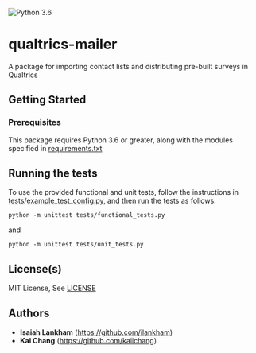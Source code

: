 ![Python 3.6](https://img.shields.io/badge/python-3.6-brightgreen.svg)

# qualtrics-mailer
A package for importing contact lists and distributing pre-built surveys in Qualtrics

## Getting Started

### Prerequisites

This package requires Python 3.6 or greater, along with the modules specified in [requirements.txt](requirements.txt)

## Running the tests

To use the provided functional and unit tests, follow the instructions in [tests/example_test_config.py](tests/example_test_config.py), and then run the tests as follows:
```
python -m unittest tests/functional_tests.py
```
and
```
python -m unittest tests/unit_tests.py
```

## License(s)
MIT License, See [LICENSE](LICENSE)

## Authors
* **Isaiah Lankham** (https://github.com/ilankham)
* **Kai Chang** (https://github.com/kaiichang)
